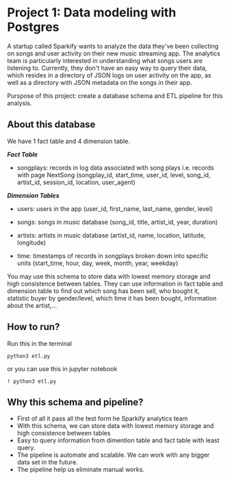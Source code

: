 # Project 1: Data modeling with Postgres
A startup called Sparkify wants to analyze the data they've been collecting on songs and user activity on their new music streaming app. The analytics team is particularly interested in understanding what songs users are listening to. Currently, they don't have an easy way to query their data, which resides in a directory of JSON logs on user activity on the app, as well as a directory with JSON metadata on the songs in their app.

Purspose of this project: create a database schema and ETL pipeline for this analysis.

## About this database
We have 1 fact table and 4 dimension table. 

***Fact Table***
- songplays: records in log data associated with song plays i.e. records with page NextSong
(songplay_id, start_time, user_id, level, song_id, artist_id, session_id, location, user_agent)

***Dimension Tables***
- users: users in the app
(user_id, first_name, last_name, gender, level)

- songs: songs in music database
(song_id, title, artist_id, year, duration)

- artists: artists in music database
(artist_id, name, location, latitude, longitude)

- time: timestamps of records in songplays broken down into specific units
(start_time, hour, day, week, month, year, weekday)

You may use this schema to store data with lowest memory storage and high consistence between tables. They can use information in fact table and dimension table to find out which song has been sell, who bought it, statistic buyer by gender/level, which time it has been bought, information about the artist,... 

## How to run? 

Run this in the terminal

`python3 etl.py`

or you can use this in jupyter notebook

`! python3 etl.py`

## Why this schema and pipeline? 
- First of all it pass all the test form he Sparkify analytics team
- With this schema, we can store data with lowest memory storage and high consistence between tables
- Easy to query information from dimention table and fact table with least query. 
- The pipeline is automate and scalable. We can work with any bigger data set in the future. 
- The pipeline help us eliminate manual works. 
